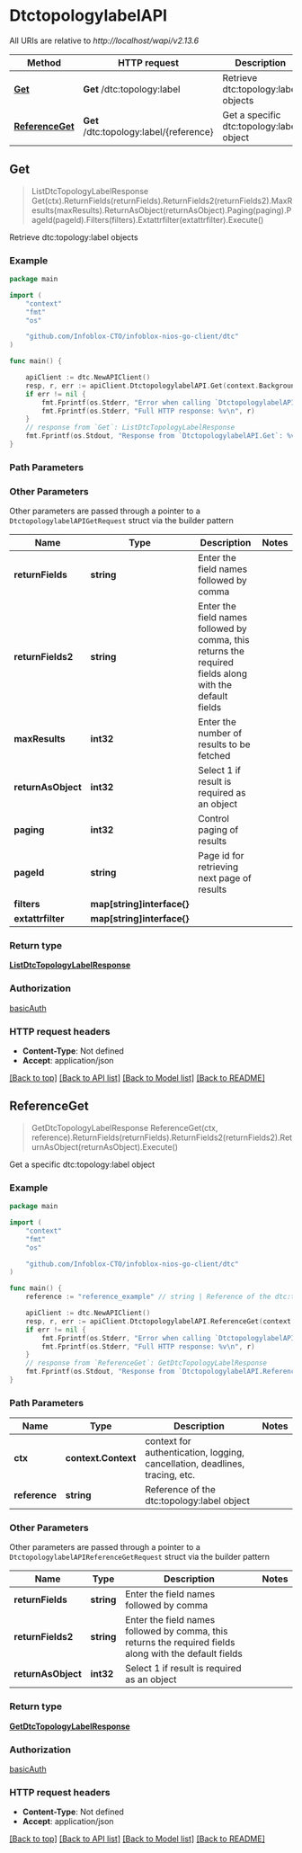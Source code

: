# DtctopologylabelAPI

All URIs are relative to *http://localhost/wapi/v2.13.6*

Method | HTTP request | Description
------------- | ------------- | -------------
[**Get**](DtctopologylabelAPI.md#Get) | **Get** /dtc:topology:label | Retrieve dtc:topology:label objects
[**ReferenceGet**](DtctopologylabelAPI.md#ReferenceGet) | **Get** /dtc:topology:label/{reference} | Get a specific dtc:topology:label object



## Get

> ListDtcTopologyLabelResponse Get(ctx).ReturnFields(returnFields).ReturnFields2(returnFields2).MaxResults(maxResults).ReturnAsObject(returnAsObject).Paging(paging).PageId(pageId).Filters(filters).Extattrfilter(extattrfilter).Execute()

Retrieve dtc:topology:label objects



### Example

```go
package main

import (
	"context"
	"fmt"
	"os"

	"github.com/Infoblox-CTO/infoblox-nios-go-client/dtc"
)

func main() {

	apiClient := dtc.NewAPIClient()
	resp, r, err := apiClient.DtctopologylabelAPI.Get(context.Background()).Execute()
	if err != nil {
		fmt.Fprintf(os.Stderr, "Error when calling `DtctopologylabelAPI.Get``: %v\n", err)
		fmt.Fprintf(os.Stderr, "Full HTTP response: %v\n", r)
	}
	// response from `Get`: ListDtcTopologyLabelResponse
	fmt.Fprintf(os.Stdout, "Response from `DtctopologylabelAPI.Get`: %v\n", resp)
}
```

### Path Parameters



### Other Parameters

Other parameters are passed through a pointer to a `DtctopologylabelAPIGetRequest` struct via the builder pattern


Name | Type | Description  | Notes
------------- | ------------- | ------------- | -------------
**returnFields** | **string** | Enter the field names followed by comma | 
**returnFields2** | **string** | Enter the field names followed by comma, this returns the required fields along with the default fields | 
**maxResults** | **int32** | Enter the number of results to be fetched | 
**returnAsObject** | **int32** | Select 1 if result is required as an object | 
**paging** | **int32** | Control paging of results | 
**pageId** | **string** | Page id for retrieving next page of results | 
**filters** | **map[string]interface{}** |  | 
**extattrfilter** | **map[string]interface{}** |  | 

### Return type

[**ListDtcTopologyLabelResponse**](ListDtcTopologyLabelResponse.md)

### Authorization

[basicAuth](../README.md#basicAuth)

### HTTP request headers

- **Content-Type**: Not defined
- **Accept**: application/json

[[Back to top]](#) [[Back to API list]](../README.md#documentation-for-api-endpoints)
[[Back to Model list]](../README.md#documentation-for-models)
[[Back to README]](../README.md)


## ReferenceGet

> GetDtcTopologyLabelResponse ReferenceGet(ctx, reference).ReturnFields(returnFields).ReturnFields2(returnFields2).ReturnAsObject(returnAsObject).Execute()

Get a specific dtc:topology:label object



### Example

```go
package main

import (
	"context"
	"fmt"
	"os"

	"github.com/Infoblox-CTO/infoblox-nios-go-client/dtc"
)

func main() {
	reference := "reference_example" // string | Reference of the dtc:topology:label object

	apiClient := dtc.NewAPIClient()
	resp, r, err := apiClient.DtctopologylabelAPI.ReferenceGet(context.Background(), reference).Execute()
	if err != nil {
		fmt.Fprintf(os.Stderr, "Error when calling `DtctopologylabelAPI.ReferenceGet``: %v\n", err)
		fmt.Fprintf(os.Stderr, "Full HTTP response: %v\n", r)
	}
	// response from `ReferenceGet`: GetDtcTopologyLabelResponse
	fmt.Fprintf(os.Stdout, "Response from `DtctopologylabelAPI.ReferenceGet`: %v\n", resp)
}
```

### Path Parameters


Name | Type | Description  | Notes
------------- | ------------- | ------------- | -------------
**ctx** | **context.Context** | context for authentication, logging, cancellation, deadlines, tracing, etc.
**reference** | **string** | Reference of the dtc:topology:label object | 

### Other Parameters

Other parameters are passed through a pointer to a `DtctopologylabelAPIReferenceGetRequest` struct via the builder pattern


Name | Type | Description  | Notes
------------- | ------------- | ------------- | -------------
**returnFields** | **string** | Enter the field names followed by comma | 
**returnFields2** | **string** | Enter the field names followed by comma, this returns the required fields along with the default fields | 
**returnAsObject** | **int32** | Select 1 if result is required as an object | 

### Return type

[**GetDtcTopologyLabelResponse**](GetDtcTopologyLabelResponse.md)

### Authorization

[basicAuth](../README.md#basicAuth)

### HTTP request headers

- **Content-Type**: Not defined
- **Accept**: application/json

[[Back to top]](#) [[Back to API list]](../README.md#documentation-for-api-endpoints)
[[Back to Model list]](../README.md#documentation-for-models)
[[Back to README]](../README.md)

